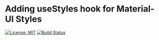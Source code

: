 # Adding useStyles hook for Material-UI Styles

[![License: MIT](https://img.shields.io/badge/License-MIT-yellow.svg)](https://opensource.org/licenses/MIT)
[![Build Status](https://travis-ci.com/Moondancer83/useStyle.svg?branch=master)](https://travis-ci.com/Moondancer83/useStyle)
